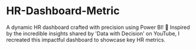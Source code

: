 # HR-Dashboard-Metric
A dynamic HR dashboard crafted with precision using Power BI! 🚀 Inspired by the incredible insights shared by 'Data with Decision' on YouTube, I recreated this impactful dashboard to showcase key HR metrics.
